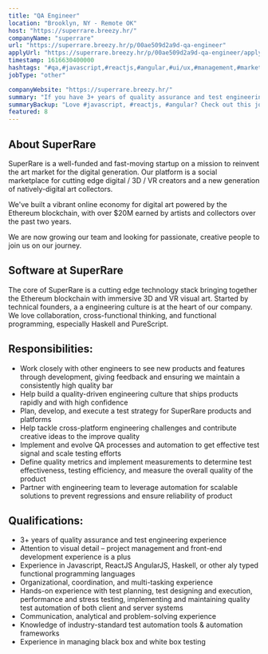 ```yaml
---
title: "QA Engineer"
location: "Brooklyn, NY - Remote OK"
host: "https://superrare.breezy.hr/"
companyName: "superrare"
url: "https://superrare.breezy.hr/p/00ae509d2a9d-qa-engineer"
applyUrl: "https://superrare.breezy.hr/p/00ae509d2a9d-qa-engineer/apply"
timestamp: 1616630400000
hashtags: "#qa,#javascript,#reactjs,#angular,#ui/ux,#management,#marketing,#socialmedia,#analysis"
jobType: "other"

companyWebsite: "https://superrare.breezy.hr/"
summary: "If you have 3+ years of quality assurance and test engineering experience, SuperRare is looking for someone with your knowledge."
summaryBackup: "Love #javascript, #reactjs, #angular? Check out this job post!"
featured: 8
---
```


## About SuperRare

SuperRare is a well-funded and fast-moving startup on a mission to reinvent the art market for the digital generation. Our platform is a social marketplace for cutting edge digital / 3D / VR creators and a new generation of natively-digital art collectors.

We've built a vibrant online economy for digital art powered by the Ethereum blockchain, with over $20M earned by artists and collectors over the past two years.

We are now growing our team and looking for passionate, creative people to join us on our journey.

## Software at SuperRare

The core of SuperRare is a cutting edge technology stack bringing together the Ethereum blockchain with immersive 3D and VR visual art. Started by technical founders, a a engineering culture is at the heart of our company. We love collaboration, cross-functional thinking, and functional programming, especially Haskell and PureScript.

## Responsibilities:

*   Work closely with other engineers to see new products and features through development, giving feedback and ensuring we maintain a consistently high quality bar
*   Help build a quality-driven engineering culture that ships products rapidly and with high confidence
*   Plan, develop, and execute a test strategy for SuperRare products and platforms
*   Help tackle cross-platform engineering challenges and contribute creative ideas to the improve quality
*   Implement and evolve QA processes and automation to get effective test signal and scale testing efforts
*   Define quality metrics and implement measurements to determine test effectiveness, testing efficiency, and measure the overall quality of the product
*   Partner with engineering team to leverage automation for scalable solutions to prevent regressions and ensure reliability of product

## Qualifications:

*   3+ years of quality assurance and test engineering experience
*   Attention to visual detail – project management and front-end development experience is a plus
*   Experience in Javascript, ReactJS AngularJS, Haskell, or other aly typed functional programming languages
*   Organizational, coordination, and multi-tasking experience
*   Hands-on experience with test planning, test designing and execution, performance and stress testing, implementing and maintaining quality test automation of both client and server systems
*   Communication, analytical and problem-solving experience
*   Knowledge of industry-standard test automation tools & automation frameworks
*   Experience in managing black box and white box testing
